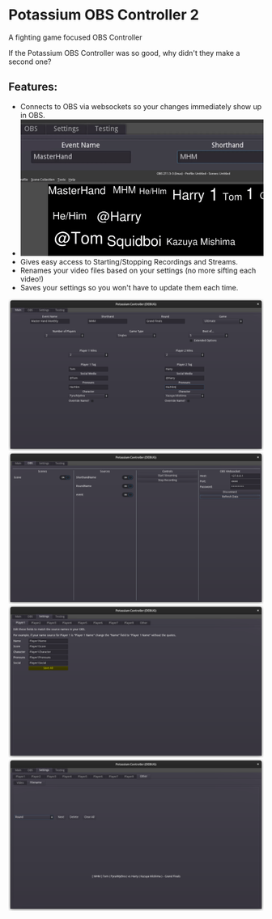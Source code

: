 # Potassium OBS Controller 2
A fighting game focused OBS Controller

If the Potassium OBS Controller was so good, why didn't they make a second one?


## Features:

* Connects to OBS via websockets so your changes immediately show up in OBS.
* ![POC](/screenshots/realtime.gif)
* Gives easy access to Starting/Stopping Recordings and Streams.
* Renames your video files based on your settings (no more sifting each video!)
* Saves your settings so you won't have to update them each time.

![POC](/screenshots/screenshot1.png)
![POC](/screenshots/screenshot2.png)
![POC](/screenshots/screenshot3.png)
![POC](/screenshots/screenshot4.png)
